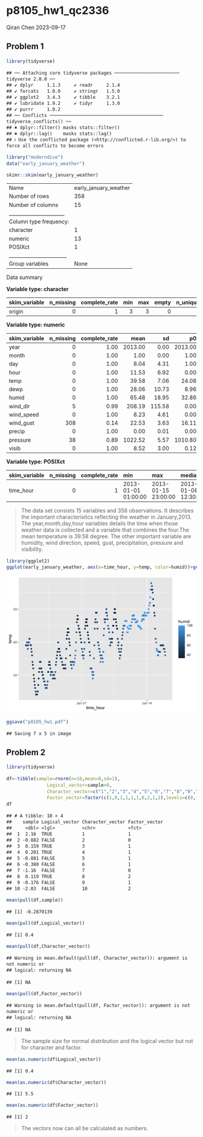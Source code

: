p8105_hw1_qc2336
================
Qiran Chen
2023-09-17

## Problem 1

``` r
library(tidyverse)
```

    ## ── Attaching core tidyverse packages ──────────────────────── tidyverse 2.0.0 ──
    ## ✔ dplyr     1.1.3     ✔ readr     2.1.4
    ## ✔ forcats   1.0.0     ✔ stringr   1.5.0
    ## ✔ ggplot2   3.4.3     ✔ tibble    3.2.1
    ## ✔ lubridate 1.9.2     ✔ tidyr     1.3.0
    ## ✔ purrr     1.0.2     
    ## ── Conflicts ────────────────────────────────────────── tidyverse_conflicts() ──
    ## ✖ dplyr::filter() masks stats::filter()
    ## ✖ dplyr::lag()    masks stats::lag()
    ## ℹ Use the conflicted package (<http://conflicted.r-lib.org/>) to force all conflicts to become errors

``` r
library("moderndive")
data("early_january_weather")
```

``` r
skimr::skim(early_january_weather)
```

|                                                  |                       |
|:-------------------------------------------------|:----------------------|
| Name                                             | early_january_weather |
| Number of rows                                   | 358                   |
| Number of columns                                | 15                    |
| \_\_\_\_\_\_\_\_\_\_\_\_\_\_\_\_\_\_\_\_\_\_\_   |                       |
| Column type frequency:                           |                       |
| character                                        | 1                     |
| numeric                                          | 13                    |
| POSIXct                                          | 1                     |
| \_\_\_\_\_\_\_\_\_\_\_\_\_\_\_\_\_\_\_\_\_\_\_\_ |                       |
| Group variables                                  | None                  |

Data summary

**Variable type: character**

| skim_variable | n_missing | complete_rate | min | max | empty | n_unique | whitespace |
|:--------------|----------:|--------------:|----:|----:|------:|---------:|-----------:|
| origin        |         0 |             1 |   3 |   3 |     0 |        1 |          0 |

**Variable type: numeric**

| skim_variable | n_missing | complete_rate |    mean |     sd |      p0 |     p25 |     p50 |     p75 |    p100 | hist  |
|:--------------|----------:|--------------:|--------:|-------:|--------:|--------:|--------:|--------:|--------:|:------|
| year          |         0 |          1.00 | 2013.00 |   0.00 | 2013.00 | 2013.00 | 2013.00 | 2013.00 | 2013.00 | ▁▁▇▁▁ |
| month         |         0 |          1.00 |    1.00 |   0.00 |    1.00 |    1.00 |    1.00 |    1.00 |    1.00 | ▁▁▇▁▁ |
| day           |         0 |          1.00 |    8.04 |   4.31 |    1.00 |    4.00 |    8.00 |   12.00 |   15.00 | ▇▇▇▇▇ |
| hour          |         0 |          1.00 |   11.53 |   6.92 |    0.00 |    6.00 |   11.50 |   17.75 |   23.00 | ▇▇▆▇▇ |
| temp          |         0 |          1.00 |   39.58 |   7.06 |   24.08 |   33.98 |   39.02 |   44.96 |   57.92 | ▃▇▇▇▁ |
| dewp          |         0 |          1.00 |   28.06 |  10.73 |    8.96 |   19.94 |   26.06 |   35.06 |   53.06 | ▃▇▆▂▃ |
| humid         |         0 |          1.00 |   65.48 |  18.95 |   32.86 |   51.34 |   61.67 |   78.68 |  100.00 | ▃▇▆▂▅ |
| wind_dir      |         5 |          0.99 |  208.19 | 115.58 |    0.00 |  140.00 |  240.00 |  290.00 |  360.00 | ▅▁▂▇▆ |
| wind_speed    |         0 |          1.00 |    8.23 |   4.61 |    0.00 |    5.75 |    8.06 |   11.51 |   24.17 | ▅▇▆▂▁ |
| wind_gust     |       308 |          0.14 |   22.53 |   3.63 |   16.11 |   19.56 |   21.86 |   25.32 |   31.07 | ▅▇▃▇▁ |
| precip        |         0 |          1.00 |    0.00 |   0.01 |    0.00 |    0.00 |    0.00 |    0.00 |    0.19 | ▇▁▁▁▁ |
| pressure      |        38 |          0.89 | 1022.52 |   5.57 | 1010.80 | 1018.30 | 1022.05 | 1027.23 | 1034.40 | ▃▇▇▇▃ |
| visib         |         0 |          1.00 |    8.52 |   3.00 |    0.12 |    9.00 |   10.00 |   10.00 |   10.00 | ▁▁▁▁▇ |

**Variable type: POSIXct**

| skim_variable | n_missing | complete_rate | min                 | max                 | median              | n_unique |
|:--------------|----------:|--------------:|:--------------------|:--------------------|:--------------------|---------:|
| time_hour     |         0 |             1 | 2013-01-01 01:00:00 | 2013-01-15 23:00:00 | 2013-01-08 12:30:00 |      358 |

> The data set consists 15 variables and 358 observations. It describes
> the important characteristics reflecting the weather in January,2013.
> The year,month,day,hour variables details the time when those weather
> data is collected and a variable that combines the four.The mean
> temperature is 39.58 degree. The other important variable are
> humidity, wind direction, speed, gust, precipitation, pressure and
> visibility.

``` r
library(ggplot2)
ggplot(early_january_weather, aes(x=time_hour, y=temp, color=humid))+geom_point()
```

![](p8105_hw1_qc2336_files/figure-gfm/unnamed-chunk-3-1.png)<!-- -->

``` r
ggsave("p8105_hw1.pdf")
```

    ## Saving 7 x 5 in image

## Problem 2

``` r
library(tidyverse)
```

``` r
df<-tibble(sample=rnorm(n=10,mean=0,sd=1),
               Logical_vector=sample>0,
               Character_vector=c("1","2","3","4","5","6","7","8","9","10"),
               Factor_vector=factor(c(1,0,1,1,1,1,0,2,1,2),levels=c(0,1,2)))
df
```

    ## # A tibble: 10 × 4
    ##    sample Logical_vector Character_vector Factor_vector
    ##     <dbl> <lgl>          <chr>            <fct>        
    ##  1  2.16  TRUE           1                1            
    ##  2 -0.882 FALSE          2                0            
    ##  3  0.159 TRUE           3                1            
    ##  4  0.201 TRUE           4                1            
    ##  5 -0.881 FALSE          5                1            
    ##  6 -0.380 FALSE          6                1            
    ##  7 -1.16  FALSE          7                0            
    ##  8  0.119 TRUE           8                2            
    ##  9 -0.176 FALSE          9                1            
    ## 10 -2.03  FALSE          10               2

``` r
mean(pull(df,sample))
```

    ## [1] -0.2870139

``` r
mean(pull(df,Logical_vector))
```

    ## [1] 0.4

``` r
mean(pull(df,Character_vector))
```

    ## Warning in mean.default(pull(df, Character_vector)): argument is not numeric or
    ## logical: returning NA

    ## [1] NA

``` r
mean(pull(df,Factor_vector))
```

    ## Warning in mean.default(pull(df, Factor_vector)): argument is not numeric or
    ## logical: returning NA

    ## [1] NA

> The sample size for normal distribution and the logical vector but not
> for character and factor.

``` r
mean(as.numeric(df$Logical_vector))
```

    ## [1] 0.4

``` r
mean(as.numeric(df$Character_vector))
```

    ## [1] 5.5

``` r
mean(as.numeric(df$Factor_vector))
```

    ## [1] 2

> The vectors now can all be calculated as numbers.
